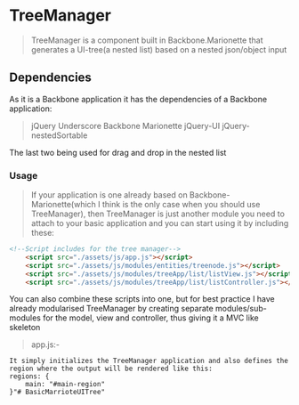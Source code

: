 # TreeManager

> TreeManager is a component built in Backbone.Marionette that generates a UI-tree(a nested list) based on a nested json/object input

## Dependencies

As it is a Backbone application it has the dependencies of a Backbone application:

> jQuery
> Underscore
> Backbone
> Marionette
> jQuery-UI
> jQuery-nestedSortable

The last two being used for drag and drop in the nested list

### Usage

> If your application is one already based on Backbone-Marionette(which I think is the only case when you should use TreeManager), then TreeManager
is just another module you need to attach to your basic application and you can start using it by including these:

```html
<!--Script includes for the tree manager-->
    <script src="./assets/js/app.js"></script>
    <script src="./assets/js/modules/entities/treenode.js"></script>
    <script src="./assets/js/modules/treeApp/list/listView.js"></script>
    <script src="./assets/js/modules/treeApp/list/listController.js"></script>
```
You can also combine these scripts into one, but for best practice I have already modularised TreeManager by creating separate modules/sub-modules
for the model, view and controller, thus giving it a MVC like skeleton 

> app.js:-

    It simply initializes the TreeManager application and also defines the region where the output will be rendered like this:
    regions: {
        main: "#main-region"
    }"# BasicMarrioteUITree" 
